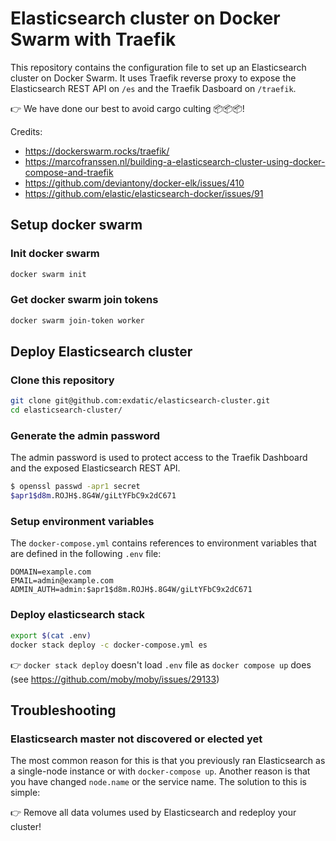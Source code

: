 # Elasticsearch cluster on Docker Swarm with Traefik

This repository contains the configuration file to set up an Elasticsearch cluster on Docker Swarm. It uses Traefik reverse proxy to expose the Elasticsearch REST API on `/es` and the Traefik Dasboard on `/traefik`.

👉 We have done our best to avoid cargo culting 📦📦📦!

Credits:

- https://dockerswarm.rocks/traefik/
- https://marcofranssen.nl/building-a-elasticsearch-cluster-using-docker-compose-and-traefik
- https://github.com/deviantony/docker-elk/issues/410
- https://github.com/elastic/elasticsearch-docker/issues/91

## Setup docker swarm

### Init docker swarm

```bash
docker swarm init
```

### Get docker swarm join tokens

```bash
docker swarm join-token worker
```

## Deploy Elasticsearch cluster

### Clone this repository

```bash
git clone git@github.com:exdatic/elasticsearch-cluster.git
cd elasticsearch-cluster/
```

### Generate the admin password

The admin password is used to protect access to the Traefik Dashboard and the exposed Elasticsearch REST API.

```bash
$ openssl passwd -apr1 secret
$apr1$d8m.ROJH$.8G4W/giLtYFbC9x2dC671
```

### Setup environment variables

The `docker-compose.yml` contains references to environment variables that are defined in the following `.env` file:

```plain
DOMAIN=example.com
EMAIL=admin@example.com
ADMIN_AUTH=admin:$apr1$d8m.ROJH$.8G4W/giLtYFbC9x2dC671
```

### Deploy elasticsearch stack

```bash
export $(cat .env)
docker stack deploy -c docker-compose.yml es
```

👉 `docker stack deploy` doesn't load `.env` file as `docker compose up` does (see <https://github.com/moby/moby/issues/29133>)

## Troubleshooting

### Elasticsearch master not discovered or elected yet

The most common reason for this is that you previously ran Elasticsearch as a single-node instance or with `docker-compose up`. Another reason is that you have changed `node.name` or the service name. The solution to this is simple:

👉 Remove all data volumes used by Elasticsearch and redeploy your cluster!
